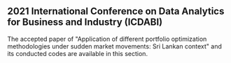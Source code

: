 ## 2021 International Conference on Data Analytics for Business and Industry (ICDABI)

The accepted paper of "Application of different portfolio optimization methodologies under sudden market movements: Sri Lankan context" and its conducted codes are available in this section.
